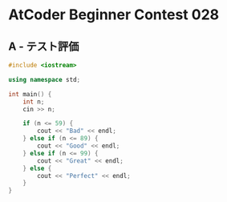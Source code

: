 # AtCoder Beginner Contest 028
## A - テスト評価
```cpp
#include <iostream>

using namespace std;

int main() {
    int n;
    cin >> n;

    if (n <= 59) {
        cout << "Bad" << endl;
    } else if (n <= 89) {
        cout << "Good" << endl;
    } else if (n <= 99) {
        cout << "Great" << endl;
    } else {
        cout << "Perfect" << endl;
    }
}
```
